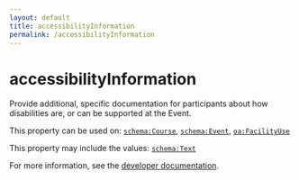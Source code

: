 ```yaml
---
layout: default
title: accessibilityInformation
permalink: /accessibilityInformation
---
```


# accessibilityInformation
Provide additional, specific documentation for participants about how disabilities are, or can be supported at the Event.

This property can be used on: [`schema:Course`](https://schema.org/Course), [`schema:Event`](https://schema.org/Event), [`oa:FacilityUse`](https://openactive.io/FacilityUse)

This property may include the values: [`schema:Text`](https://schema.org/Text)

For more information, see the [developer documentation](https://developer.openactive.io/data-model/types/).
